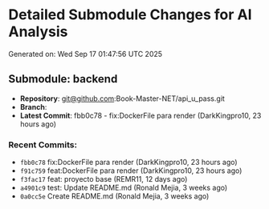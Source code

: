 # Detailed Submodule Changes for AI Analysis
Generated on: Wed Sep 17 01:47:56 UTC 2025

## Submodule: backend

- **Repository**: git@github.com:Book-Master-NET/api_u_pass.git
- **Branch**: 
- **Latest Commit**: fbb0c78 - fix:DockerFile para render (DarkKingpro10, 23 hours ago)

### Recent Commits:
- `fbb0c78` fix:DockerFile para render (DarkKingpro10, 23 hours ago)
- `f91c759` feat:DockerFile para render (DarkKingpro10, 23 hours ago)
- `f3fac17` feat: proyecto base (REMR11, 12 days ago)
- `a4901c9` test: Update README.md (Ronald Mejia, 3 weeks ago)
- `0a0cc5e` Create README.md (Ronald Mejia, 3 weeks ago)
